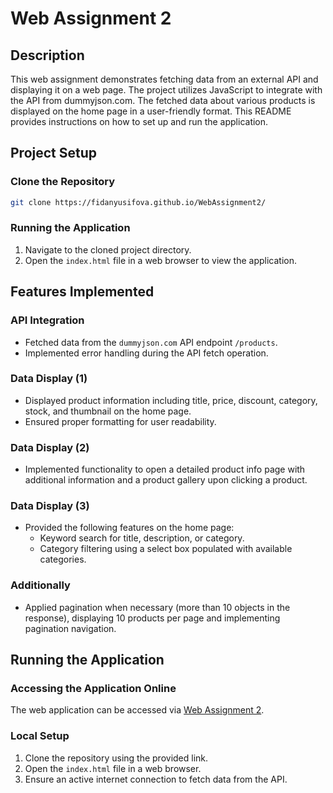 
# Web Assignment 2

## Description
This web assignment demonstrates fetching data from an external API and displaying it on a web page. The project utilizes JavaScript to integrate with the API from dummyjson.com. The fetched data about various products is displayed on the home page in a user-friendly format. This README provides instructions on how to set up and run the application.

## Project Setup

### Clone the Repository
```bash
git clone https://fidanyusifova.github.io/WebAssignment2/
```

### Running the Application
1. Navigate to the cloned project directory.
2. Open the `index.html` file in a web browser to view the application.

## Features Implemented

### API Integration
- Fetched data from the `dummyjson.com` API endpoint `/products`.
- Implemented error handling during the API fetch operation.

### Data Display (1)
- Displayed product information including title, price, discount, category, stock, and thumbnail on the home page.
- Ensured proper formatting for user readability.

### Data Display (2)
- Implemented functionality to open a detailed product info page with additional information and a product gallery upon clicking a product.

### Data Display (3)
- Provided the following features on the home page:
  - Keyword search for title, description, or category.
  - Category filtering using a select box populated with available categories.

### Additionally 
- Applied pagination when necessary (more than 10 objects in the response), displaying 10 products per page and implementing pagination navigation.

## Running the Application

### Accessing the Application Online
The web application can be accessed via [Web Assignment 2](https://fidanyusifova.github.io/WebAssignment2/).

### Local Setup
1. Clone the repository using the provided link.
2. Open the `index.html` file in a web browser.
3. Ensure an active internet connection to fetch data from the API.


